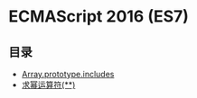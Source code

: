 # ECMAScript 2016 (ES7)

## 目录

- [Array.prototype.includes](array-prototype-includes.md)
- [求幂运算符(\*\*)](proposal-exponentiation-operator.md)
